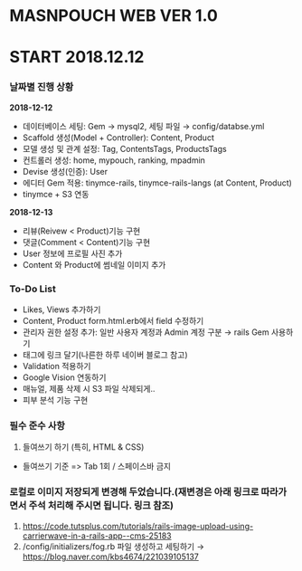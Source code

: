 # MASNPOUCH WEB VER 1.0
# START 2018.12.12

### 날짜별 진행 상황
**2018-12-12**
- 데이터베이스 세팅: Gem → mysql2, 세팅 파일 → config/databse.yml
- Scaffold 생성(Model + Controller): Content, Product
- 모델 생성 및 관계 설정: Tag, ContentsTags, ProductsTags
- 컨트롤러 생성: home, mypouch, ranking, mpadmin
- Devise 생성(인증): User
- 에디터 Gem 적용: tinymce-rails, tinymce-rails-langs (at Content, Product)
- tinymce + S3 연동

**2018-12-13**
- 리뷰(Reivew < Product)기능 구현
- 댓글(Comment < Content)기능 구현
- User 정보에 프로필 사진 추가
- Content 와 Product에 썸네일 이미지 추가

### To-Do List
- Likes, Views 추가하기
- Content, Product form.html.erb에서 field 수정하기
- 관리자 권한 설정 추가: 일반 사용자 계정과 Admin 계정 구분 → rails Gem 사용하기
- 태그에 링크 달기(나른한 하루 네이버 블로그 참고)
- Validation 적용하기
- Google Vision 연동하기
- 매뉴얼, 제품 삭제 시 S3 파일 삭제되게..
- 피부 분석 기능 구현

### 필수 준수 사항
1. 들여쓰기 하기 (특히, HTML & CSS)
-  들여쓰기 기준 => Tab 1회 / 스페이스바 금지

### 로컬로 이미지 저장되게 변경해 두었습니다.(재변경은 아래 링크로 따라가면서 주석 처리해 주시면 됩니다. 링크 참조)
1. https://code.tutsplus.com/tutorials/rails-image-upload-using-carrierwave-in-a-rails-app--cms-25183
2. /config/initializers/fog.rb 파일 생성하고 세팅하기 → https://blog.naver.com/kbs4674/221039105137
